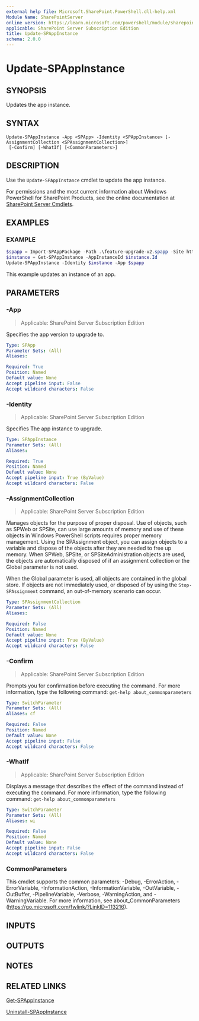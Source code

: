 ```yaml
---
external help file: Microsoft.SharePoint.PowerShell.dll-help.xml
Module Name: SharePointServer
online version: https://learn.microsoft.com/powershell/module/sharepoint-server/update-spappinstance
applicable: SharePoint Server Subscription Edition
title: Update-SPAppInstance
schema: 2.0.0
---
```


# Update-SPAppInstance

## SYNOPSIS
Updates the app instance.

## SYNTAX

```
Update-SPAppInstance -App <SPApp> -Identity <SPAppInstance> [-AssignmentCollection <SPAssignmentCollection>]
 [-Confirm] [-WhatIf] [<CommonParameters>]
```

## DESCRIPTION
Use the `Update-SPAppInstance` cmdlet to update the app instance.

For permissions and the most current information about Windows PowerShell for SharePoint Products, see the online documentation at [SharePoint Server Cmdlets](https://learn.microsoft.com/powershell/sharepoint/sharepoint-server/sharepoint-server-cmdlets).

## EXAMPLES

### EXAMPLE
```powershell
$spapp = Import-SPAppPackage -Path .\feature-upgrade-v2.spapp -Site https://localhost -Source ([microsoft.sharepoint.administration.spappsource]::ObjectModel)
$instance = Get-SPAppInstance -AppInstanceId $instance.Id
Update-SPAppInstance -Identity $instance -App $spapp
```

This example updates an instance of an app.

## PARAMETERS

### -App

> Applicable: SharePoint Server Subscription Edition

Specifies the app version to upgrade to.

```yaml
Type: SPApp
Parameter Sets: (All)
Aliases:

Required: True
Position: Named
Default value: None
Accept pipeline input: False
Accept wildcard characters: False
```

### -Identity

> Applicable: SharePoint Server Subscription Edition

Specifies The app instance to upgrade.

```yaml
Type: SPAppInstance
Parameter Sets: (All)
Aliases:

Required: True
Position: Named
Default value: None
Accept pipeline input: True (ByValue)
Accept wildcard characters: False
```

### -AssignmentCollection

> Applicable: SharePoint Server Subscription Edition

Manages objects for the purpose of proper disposal.
Use of objects, such as SPWeb or SPSite, can use large amounts of memory and use of these objects in Windows PowerShell scripts requires proper memory management.
Using the SPAssignment object, you can assign objects to a variable and dispose of the objects after they are needed to free up memory.
When SPWeb, SPSite, or SPSiteAdministration objects are used, the objects are automatically disposed of if an assignment collection or the Global parameter is not used.

When the Global parameter is used, all objects are contained in the global store.
If objects are not immediately used, or disposed of by using the `Stop-SPAssignment` command, an out-of-memory scenario can occur.

```yaml
Type: SPAssignmentCollection
Parameter Sets: (All)
Aliases:

Required: False
Position: Named
Default value: None
Accept pipeline input: True (ByValue)
Accept wildcard characters: False
```

### -Confirm

> Applicable: SharePoint Server Subscription Edition

Prompts you for confirmation before executing the command.
For more information, type the following command: `get-help about_commonparameters`

```yaml
Type: SwitchParameter
Parameter Sets: (All)
Aliases: cf

Required: False
Position: Named
Default value: None
Accept pipeline input: False
Accept wildcard characters: False
```

### -WhatIf

> Applicable: SharePoint Server Subscription Edition

Displays a message that describes the effect of the command instead of executing the command.
For more information, type the following command: `get-help about_commonparameters`

```yaml
Type: SwitchParameter
Parameter Sets: (All)
Aliases: wi

Required: False
Position: Named
Default value: None
Accept pipeline input: False
Accept wildcard characters: False
```

### CommonParameters
This cmdlet supports the common parameters: -Debug, -ErrorAction, -ErrorVariable, -InformationAction, -InformationVariable, -OutVariable, -OutBuffer, -PipelineVariable, -Verbose, -WarningAction, and -WarningVariable. For more information, see about_CommonParameters (https://go.microsoft.com/fwlink/?LinkID=113216).

## INPUTS

## OUTPUTS

## NOTES

## RELATED LINKS

[Get-SPAppInstance](Get-SPAppInstance.md)

[Uninstall-SPAppInstance](Uninstall-SPAppInstance.md)

